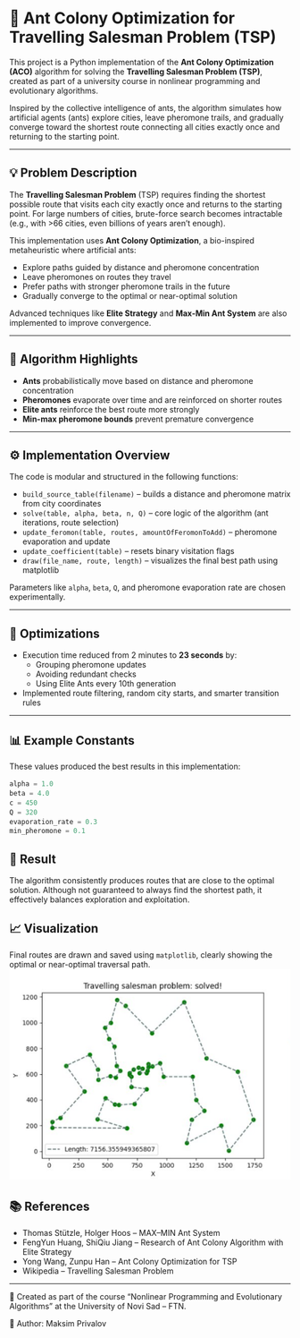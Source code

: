 # 🐜 Ant Colony Optimization for Travelling Salesman Problem (TSP)

This project is a Python implementation of the **Ant Colony Optimization (ACO)** algorithm for solving the **Travelling Salesman Problem (TSP)**, created as part of a university course in nonlinear programming and evolutionary algorithms.

Inspired by the collective intelligence of ants, the algorithm simulates how artificial agents (ants) explore cities, leave pheromone trails, and gradually converge toward the shortest route connecting all cities exactly once and returning to the starting point.

---

## 💡 Problem Description

The **Travelling Salesman Problem** (TSP) requires finding the shortest possible route that visits each city exactly once and returns to the starting point. For large numbers of cities, brute-force search becomes intractable (e.g., with >66 cities, even billions of years aren’t enough).

This implementation uses **Ant Colony Optimization**, a bio-inspired metaheuristic where artificial ants:
- Explore paths guided by distance and pheromone concentration
- Leave pheromones on routes they travel
- Prefer paths with stronger pheromone trails in the future
- Gradually converge to the optimal or near-optimal solution

Advanced techniques like **Elite Strategy** and **Max-Min Ant System** are also implemented to improve convergence.

---

## 🧠 Algorithm Highlights

- **Ants** probabilistically move based on distance and pheromone concentration
- **Pheromones** evaporate over time and are reinforced on shorter routes
- **Elite ants** reinforce the best route more strongly
- **Min-max pheromone bounds** prevent premature convergence

---

## ⚙️ Implementation Overview

The code is modular and structured in the following functions:

- `build_source_table(filename)` – builds a distance and pheromone matrix from city coordinates
- `solve(table, alpha, beta, n, Q)` – core logic of the algorithm (ant iterations, route selection)
- `update_feromon(table, routes, amountOfFeromonToAdd)` – pheromone evaporation and update
- `update_coefficient(table)` – resets binary visitation flags
- `draw(file_name, route, length)` – visualizes the final best path using matplotlib

Parameters like `alpha`, `beta`, `Q`, and pheromone evaporation rate are chosen experimentally.

---

## 🔬 Optimizations

- Execution time reduced from 2 minutes to **23 seconds** by:
  - Grouping pheromone updates
  - Avoiding redundant checks
  - Using Elite Ants every 10th generation
- Implemented route filtering, random city starts, and smarter transition rules

---

## 📊 Example Constants

These values produced the best results in this implementation:

```python
alpha = 1.0
beta = 4.0
c = 450
Q = 320
evaporation_rate = 0.3
min_pheromone = 0.1
```
## 🎯 Result
The algorithm consistently produces routes that are close to the optimal solution. Although not guaranteed to always find the shortest path, it effectively balances exploration and exploitation.

## 📈 Visualization
Final routes are drawn and saved using `matplotlib`, clearly showing the optimal or near-optimal traversal path.
![Result](https://github.com/maksimprivalov/TravellingSalesmanProblem-solution/blob/main/result.png)
## 📚 References
- Thomas Stützle, Holger Hoos – MAX–MIN Ant System
- FengYun Huang, ShiQiu Jiang – Research of Ant Colony Algorithm with Elite Strategy
- Yong Wang, Zunpu Han – Ant Colony Optimization for TSP
- Wikipedia – Travelling Salesman Problem

---
🧪 Created as part of the course “Nonlinear Programming and Evolutionary Algorithms” at the University of Novi Sad – FTN.

📌 Author: Maksim Privalov
